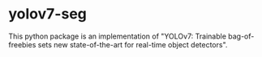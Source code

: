 # yolov7-seg
This python package is an implementation of "YOLOv7: Trainable bag-of-freebies sets new state-of-the-art for real-time object detectors".
